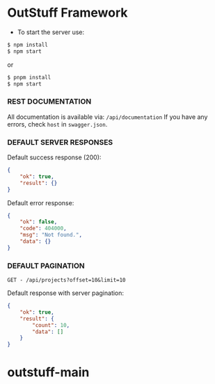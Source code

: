 # OutStuff Framework

- To start the server use:

```sh
$ npm install
$ npm start
```

or

```sh
$ pnpm install
$ npm start
```

### REST DOCUMENTATION

All documentation is available via:
`/api/documentation`
If you have any errors, check `host` in `swagger.json`.

### DEFAULT SERVER RESPONSES

Default success response (200):

```json
{
	"ok": true,
	"result": {}
}
```

Default error response:

```json
{
	"ok": false,
	"code": 404000,
	"msg": "Not found.",
	"data": {}
}
```

### DEFAULT PAGINATION

`GET - /api/projects?offset=10&limit=10`

Default response with server pagination:

```json
{
	"ok": true,
	"result": {
		"count": 10,
		"data": []
	}
}
```

# outstuff-main
